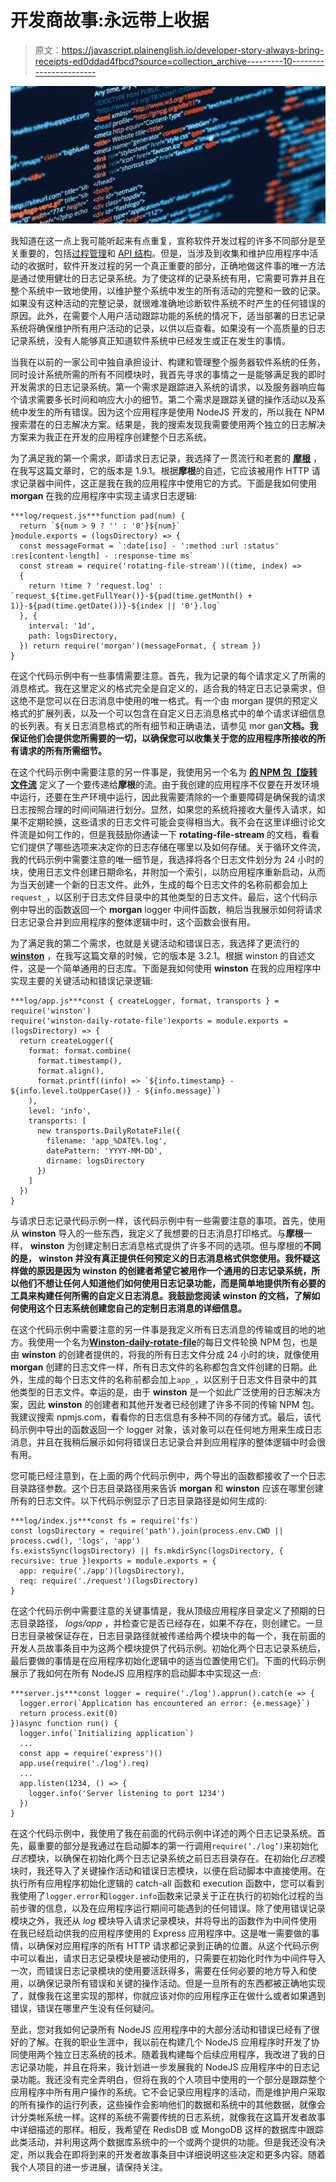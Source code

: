 # 开发商故事:永远带上收据

> 原文：<https://javascript.plainenglish.io/developer-story-always-bring-receipts-ed0ddad4fbcd?source=collection_archive---------10----------------------->

![](img/123327af66e4298ddeb9e36cc49dd829.png)

我知道在这一点上我可能听起来有点重复，宣称软件开发过程的许多不同部分是至关重要的，包括[过程管理](https://medium.com/@keithvictordawson/developer-story-process-management-is-key-5115d2886ccc)和 [API 结构](https://medium.com/@keithvictordawson/developer-story-designing-a-proper-server-api-structure-5a7a3a7a34fe)。但是，当涉及到收集和维护应用程序中活动的收据时，软件开发过程的另一个真正重要的部分，正确地做这件事的唯一方法是通过使用健壮的日志记录系统。为了使这样的记录系统有用，它需要可靠并且在整个系统中一致地使用，以维护整个系统中发生的所有活动的完整和一致的记录。如果没有这种活动的完整记录，就很难准确地诊断软件系统不时产生的任何错误的原因。此外，在需要个人用户活动跟踪功能的系统的情况下，适当部署的日志记录系统将确保维护所有用户活动的记录，以供以后查看。如果没有一个高质量的日志记录系统，没有人能够真正知道软件系统中已经发生或正在发生的事情。

当我在以前的一家公司中独自承担设计、构建和管理整个服务器软件系统的任务，同时设计系统所需的所有不同模块时，我首先寻求的事情之一是能够满足我的即时开发需求的日志记录系统。第一个需求是跟踪进入系统的请求，以及服务器响应每个请求需要多长时间和响应大小的细节。第二个需求是跟踪关键的操作活动以及系统中发生的所有错误。因为这个应用程序是使用 NodeJS 开发的，所以我在 NPM 搜索潜在的日志解决方案。结果是，我的搜索发现我需要使用两个独立的日志解决方案来为我正在开发的应用程序创建整个日志系统。

为了满足我的第一个需求，即请求日志记录，我选择了一贯流行和老套的 [**摩根**](https://www.npmjs.com/package/morgan) ，在我写这篇文章时，它的版本是 1.9.1。根据**摩根**的自述，它应该被用作 HTTP 请求记录器中间件，这正是我在我的应用程序中使用它的方式。下面是我如何使用 **morgan** 在我的应用程序中实现主请求日志逻辑:

```
***log/request.js***function pad(num) {
  return `${num > 9 ? '' : '0'}${num}`
}module.exports = (logsDirectory) => {
  const messageFormat = `:date[iso] - ':method :url :status' :res[content-length] - :response-time ms`
  const stream = require('rotating-file-stream')((time, index) =>
  {
    return !time ? 'request.log' : `request_${time.getFullYear()}-${pad(time.getMonth() + 1)}-${pad(time.getDate())}-${index || '0'}.log`
  }, {
    interval: '1d',
    path: logsDirectory,
  }) return require('morgan')(messageFormat, { stream })
}
```

在这个代码示例中有一些事情需要注意。首先，我为记录的每个请求定义了所需的消息格式。我在这里定义的格式完全是自定义的，适合我的特定日志记录需求，但这绝不是您可以在日志消息中使用的唯一格式。有一个由 morgan 提供的预定义格式的扩展列表，以及一个可以包含在自定义日志消息格式中的单个请求详细信息的长列表。有关日志消息格式的所有细节和正确语法，请参见 mor gan**文档。我保证他们会提供您所需要的一切，以确保您可以收集关于您的应用程序所接收的所有请求的所有所需细节。**

在这个代码示例中需要注意的另一件事是，我使用另一个名为 [**的 NPM 包【旋转文件流**](https://www.npmjs.com/package/rotating-file-stream) 定义了一个要传递给**摩根**的流。由于我创建的应用程序不仅要在开发环境中运行，还要在生产环境中运行，因此我需要清除的一个重要障碍是确保我的请求日志按照合理的时间间隔进行划分。显然，如果您的系统将接收大量传入请求，如果不定期轮换，这些请求的日志文件可能会变得相当大。我不会在这里详细讨论文件流是如何工作的，但是我鼓励你通读一下 **rotating-file-stream** 的文档，看看它们提供了哪些选项来决定你的日志存储在哪里以及如何存储。关于循环文件流，我的代码示例中需要注意的唯一细节是，我选择将各个日志文件划分为 24 小时的块，使用日志文件创建日期命名，并附加一个索引，以防应用程序重新启动，从而为当天创建一个新的日志文件。此外，生成的每个日志文件的名称前都会加上`request_`，以区别于日志文件目录中的其他类型的日志文件。最后，这个代码示例中导出的函数返回一个 **morgan** logger 中间件函数，稍后当我展示如何将请求日志记录合并到应用程序的整体逻辑中时，这个函数会很有用。

为了满足我的第二个需求，也就是关键活动和错误日志，我选择了更流行的 [**winston**](https://www.npmjs.com/package/winston) ，在我写这篇文章的时候，它的版本是 3.2.1。根据 winston 的自述文件，这是一个简单通用的日志库。下面是我如何使用 **winston** 在我的应用程序中实现主要的关键活动和错误记录逻辑:

```
***log/app.js***const { createLogger, format, transports } = require('winston')
require('winston-daily-rotate-file')exports = module.exports = (logsDirectory) => {
  return createLogger({
    format: format.combine(
      format.timestamp(),
      format.align(),
      format.printf((info) => `${info.timestamp} - ${info.level.toUpperCase()} - ${info.message}`)
    ),
    level: 'info',
    transports: [
      new transports.DailyRotateFile({
        filename: 'app_%DATE%.log',
        datePattern: 'YYYY-MM-DD',
        dirname: logsDirectory
      })
    ]
  })
}
```

与请求日志记录代码示例一样，该代码示例中有一些需要注意的事项。首先，使用从 **winston** 导入的一些东西，我定义了我想要的日志消息打印格式。与**摩根**一样， **winston** 为创建定制日志消息格式提供了许多不同的选项。但与摩根的**不同的是， **winston** 并没有真正提供任何预定义的日志消息格式供您使用。我怀疑这样做的原因是因为 **winston** 的创建者希望它被用作一个通用的日志记录系统，所以他们不想让任何人知道他们如何使用日志记录功能，而是简单地提供所有必要的工具来构建任何所需的自定义日志消息。我鼓励您阅读 winston 的文档，了解如何使用这个日志系统创建您自己的定制日志消息的详细信息。**

在这个代码示例中需要注意的另一件事是我定义所有日志消息的传输或目的地的地方。我使用一个名为[**Winston-daily-rotate-file**](https://www.npmjs.com/package/winston-daily-rotate-file)的每日文件轮换 NPM 包，也是由 **winston** 的创建者提供的，将我的所有日志文件分成 24 小时的块，就像使用 **morgan** 创建的日志文件一样，所有日志文件的名称都包含文件创建的日期。此外，生成的每个日志文件的名称前都会加上`app_`，以区别于日志文件目录中的其他类型的日志文件。幸运的是，由于 **winston** 是一个如此广泛使用的日志解决方案，因此 **winston** 的创建者和其他开发者已经创建了许多不同的传输 NPM 包。我建议搜索 npmjs.com，看看你的日志信息有多种不同的存储方式。最后，该代码示例中导出的函数返回一个 logger 对象，该对象可以在任何地方用来生成日志消息，并且在我稍后展示如何将错误日志记录合并到应用程序的整体逻辑中时会很有用。

您可能已经注意到，在上面的两个代码示例中，两个导出的函数都接收了一个日志目录路径参数。这个日志目录路径用来告诉 **morgan** 和 **winston** 应该在哪里创建所有的日志文件。以下代码示例显示了日志目录路径是如何生成的:

```
***log/index.js***const fs = require('fs')
const logsDirectory = require('path').join(process.env.CWD || process.cwd(), 'logs', 'app')
fs.existsSync(logsDirectory) || fs.mkdirSync(logsDirectory, { recursive: true })exports = module.exports = {
  app: require('./app')(logsDirectory),
  req: require('./request')(logsDirectory)
}
```

在这个代码示例中需要注意的关键事情是，我从顶级应用程序目录定义了预期的日志目录路径， *logs/app* ，并检查它是否已经存在，如果不存在，则创建它。一旦日志目录被保证存在，日志目录路径就被传递给两个模块中的每一个，我在前面的开发人员故事条目中为这两个模块提供了代码示例。初始化两个日志记录系统后，最后要做的事情是在应用程序初始化逻辑中的适当位置使用它们。下面的代码示例展示了我如何在所有 NodeJS 应用程序的启动脚本中实现这一点:

```
***server.js***const logger = require('./log').apprun().catch(e => {
  logger.error(`Application has encountered an error: {e.message}`)
  return process.exit(0)
})async function run() {
  logger.info(`Initializing application`)
  ...
  const app = require('express')()
  app.use(require('./log').req)
  ...
  app.listen(1234, () => {
    logger.info('Server listening to port 1234')
  })
}
```

在这个代码示例中，我使用了我在前面的代码示例中详述的两个日志记录系统。首先，最重要的部分是我通过在启动脚本的第一行调用`require(‘./log’)`来初始化*日志*模块，以确保在初始化两个日志记录系统之前日志目录存在。在初始化*日志*模块时，我还导入了关键操作活动和错误日志模块，以便在启动脚本中直接使用。在执行所有应用程序初始化逻辑的 catch-all 函数和 execution 函数中，您可以看到我使用了`logger.error`和`logger.info`函数来记录关于正在执行的初始化过程的当前步骤的信息，以及在应用程序运行期间可能遇到的任何错误。除了使用错误记录模块之外，我还从 *log* 模块导入请求记录模块，并将导出的函数作为中间件使用在我已经启动供我的应用程序使用的 Express 应用程序中。这是唯一需要做的事情，以确保对应用程序的所有 HTTP 请求都记录到正确的位置。从这个代码示例中可以看出，请求日志记录模块是被动使用的，只需要在初始化时作为中间件导入一次，而错误日志记录模块的使用要活跃得多，需要在任何必要的地方导入和使用，以确保记录所有错误和关键的操作活动。但是一旦所有的东西都被正确地实现了，就像我在这里实现的那样，你就应该对你的应用程序正在做什么或者如果遇到错误，错误在哪里产生没有任何疑问。

至此，您对我如何记录所有 NodeJS 应用程序中的大部分活动和错误已经有了很好的了解。在我的职业生涯中，我以前在构建几个 NodeJS 应用程序时开发了协同使用两个独立日志系统的技术。随着我构建每个后续应用程序，我改进了我的日志记录功能，并且在将来，我计划进一步发展我的 NodeJS 应用程序中的日志记录功能。我还没有完全弄明白，但将在我的个人项目中使用的一个部分是跟踪整个应用程序中所有用户操作的系统。它不会记录应用程序的活动，而是维护用户采取的所有操作的运行列表，这些操作会影响他们的数据和系统中的其他数据，就像会计分类帐系统一样。这样的系统不需要传统的日志系统，就像我在这篇开发者故事中详细描述的那样。相反，我希望在 RedisDB 或 MongoDB 这样的数据库中跟踪此类活动，并利用这两个数据库系统中的一个或两个提供的功能。但是我还没有决定，所以我会在即将到来的开发者故事条目中详细说明这些决定和更多内容。随着我个人项目的进一步进展，请保持关注。